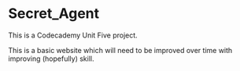 # Secret_Agent

This is a Codecademy Unit Five project.

This is a basic website which will need to be improved  over time with improving (hopefully) skill.  
